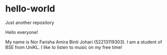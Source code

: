 # hello-world
Just another repository

Hello everyone!

My name is Nor Farisha Amira Binti Johari (52213119303).
I am a student of BSE from UniKL.
I like to listen to music on my free time!
